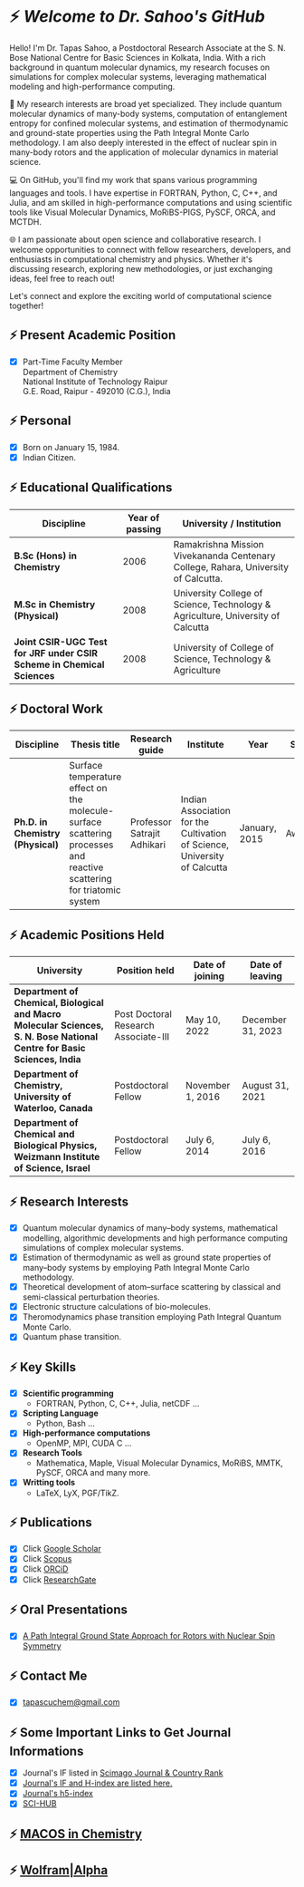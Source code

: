 # ⚡ _Welcome to Dr. Sahoo's GitHub_
<!-- <img src="https://raw.githubusercontent.com/iampavangandhi/iampavangandhi/master/gifs/Hi.gif" width="30px"> -->
<!--
## ⚡ About Me
-->

Hello! I'm Dr. Tapas Sahoo, a Postdoctoral Research Associate at the S. N. Bose National Centre for Basic Sciences in Kolkata, India. With a rich background in quantum molecular dynamics, my research focuses on simulations for complex molecular systems, leveraging mathematical modeling and high-performance computing.

🔬 My research interests are broad yet specialized. They include quantum molecular dynamics of many-body systems, computation of entanglement entropy for confined molecular systems, and estimation of thermodynamic and ground-state properties using the Path Integral Monte Carlo methodology. I am also deeply interested in the effect of nuclear spin in many-body rotors and the application of molecular dynamics in material science.

💻 On GitHub, you'll find my work that spans various programming languages and tools. I have expertise in FORTRAN, Python, C, C++, and Julia, and am skilled in high-performance computations and using scientific tools like Visual Molecular Dynamics, MoRiBS-PIGS, PySCF, ORCA, and MCTDH.

🌐 I am passionate about open science and collaborative research. I welcome opportunities to connect with fellow researchers, developers, and enthusiasts in computational chemistry and physics. Whether it's discussing research, exploring new methodologies, or just exchanging ideas, feel free to reach out!

Let's connect and explore the exciting world of computational science together!

## ⚡ Present Academic Position
- [x] Part-Time Faculty Member \
Department of Chemistry \
National Institute of Technology Raipur \
G.E. Road, Raipur - 492010 (C.G.),  India
    
## ⚡ Personal
- [x] Born on January 15, 1984. 
- [x] Indian Citizen.

## ⚡ Educational Qualifications

| Discipline | Year of passing | University / Institution |
| --- | --- | ---|
| **B.Sc (Hons) in Chemistry** | 2006 | Ramakrishna Mission Vivekananda Centenary College, Rahara, University of Calcutta. |
| **M.Sc in Chemistry (Physical)** | 2008 |University College of Science, Technology & Agriculture, University of Calcutta |
| **Joint CSIR-UGC Test for JRF under CSIR Scheme in Chemical Sciences** | 2008 | University of College of Science, Technology & Agriculture |

## ⚡ Doctoral Work

| Discipline | Thesis title | Research guide |Institute| Year | Status|
| --- | --- | ---| --- | --- |---|
| **Ph.D. in Chemistry (Physical)** |Surface temperature effect on the molecule-surface scattering processes and reactive scattering for triatomic system | Professor Satrajit Adhikari | Indian Association for the Cultivation of Science, University of Calcutta | January, 2015 | Awarded |

## ⚡ Academic Positions Held

| University | Position held | Date of joining | Date of leaving |
| --- | --- | ---| ---|
| **Department of Chemical, Biological and Macro Molecular Sciences, S. N. Bose National Centre for Basic Sciences, India** | Post Doctoral Research Associate-III | May 10, 2022 | December 31, 2023 |
| **Department of Chemistry, University of Waterloo, Canada** | Postdoctoral Fellow | November 1, 2016 | August 31, 2021 |
| **Department of Chemical and Biological Physics, Weizmann Institute of Science, Israel** | Postdoctoral Fellow | July 6, 2014 |July 6, 2016 |
    
## ⚡ Research Interests
- [x] Quantum molecular dynamics of many–body systems, mathematical modelling, algorithmic developments and high performance computing simulations of complex molecular systems.  
- [x] Estimation of thermodynamic as well as ground state properties of many–body systems by employing Path Integral Monte Carlo methodology.
- [x] Theoretical development of atom–surface scattering by classical and semi-classical perturbation theories.
- [x] Electronic structure calculations of bio-molecules. 
- [x] Theromodynamics phase transition employing Path Integral Quantum Monte Carlo. 
- [x] Quantum phase transition. 

## ⚡ Key Skills
- [x] **Scientific programming** 
    - FORTRAN, Python, C, C++, Julia, netCDF ...
- [x] **Scripting Language**  
    - Python, Bash ...
- [x] **High-performance computations**  
    - OpenMP, MPI, CUDA C ...
- [x] **Research Tools**  
    - Mathematica, Maple, Visual Molecular Dynamics, MoRiBS, MMTK, PySCF, ORCA and many more.
- [x] **Writting tools**
    - LaTeX, LyX, PGF/TikZ. 

## ⚡ Publications
- [x] Click [Google Scholar](https://scholar.google.com/citations?hl=en&user=543UGZsAAAAJ)
- [X] Click [Scopus](https://www.scopus.com/authid/detail.uri?authorId=38362202800)
- [x] Click [ORCiD](https://orcid.org/0000-0001-8524-2268)  
- [x] Click [ResearchGate](https://www.researchgate.net/profile/Tapas-Sahoo-5/research)

## ⚡ Oral Presentations
- [X] [A Path Integral Ground State Approach for Rotors with Nuclear Spin Symmetry](https://github.com/tapassahoo/Academic-Writting/blob/master/write-ups-for-academic-position/presentation/presentation-on-quantum-sensing-and-quantum-metrology.pdf)

## ⚡ Contact Me 
- [X] tapascuchem@gmail.com

## ⚡ Some Important Links to Get Journal Informations
- [x] Journal's IF listed in [Scimago Journal & Country Rank](https://www.scimagojr.com/journalsearch.php?q=26927&tip=sid&clean=0)
- [x] [Journal's IF and H-index are listed here.](https://academic-accelerator.com/Impact-of-Journal/Molecular-Physics)
- [x] [Journal's h5-index](https://scholar.google.com/citations?hl=en&view_op=search_venues&vq=journal+of+physical+Chemistry+A&btnG=)
- [x] [SCI-HUB](https://sci-hub.hkvisa.net)

## ⚡ [MACOS in Chemistry](https://www.macinchem.org)

## ⚡ [Wolfram|Alpha](https://www.wolframalpha.com/input?i2d=true&i=D%5BPower%5Bx%2C2%5D%2Cx%5D)






  

<!--
**tapassahoo/tapassahoo** is a ✨ _special_ ✨ repository because its `README.md` (this file) appears on your GitHub profile.

Here are some ideas to get you started:

- 🔭 I’m currently working on ...
- 🌱 I’m currently learning ...
- 👯 I’m looking to collaborate on ...
- 🤔 I’m looking for help with ...
- 💬 Ask me about ...
- 📫 How to reach me: ...
- 😄 Pronouns: ...
- ⚡ Fun fact: ...
-->

